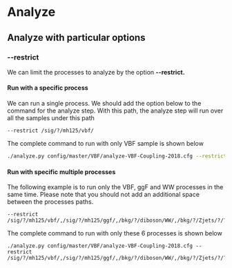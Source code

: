 # Analyze

## Analyze with particular options

### --restrict

We can limit the processes to analyze by the option **--restrict.** 

#### Run with a specific process

We can run a single process. We should add the option below to the command for the analyze step. With this path, the analyze step will run over all the samples under this path 

```text
--restrict /sig/?/mh125/vbf/
```

The complete command to run with only VBF sample is shown below

```bash
./analyze.py config/master/VBF/analyze-VBF-Coupling-2018.cfg --restrict /sig/?/mh125/vbf/
```

#### Run with specific multiple processes

The following example is to run only the VBF, ggF and WW processes in the same time. Please note that you should not add an additional space between the processes paths. 

```text
--restrict /sig/?/mh125/vbf/,/sig/?/mh125/ggf/,/bkg/?/diboson/WW/,/bkg/?/Zjets/?/?/tt/,/bkg/?/top/ttbar/,/bkg/?/top/singletop/Wt
```

The complete command to run with only these 6 processes is shown below

```
./analyze.py config/master/VBF/analyze-VBF-Coupling-2018.cfg --restrict /sig/?/mh125/vbf/,/sig/?/mh125/ggf/,/bkg/?/diboson/WW/,/bkg/?/Zjets/?/?/tt/,/bkg/?/top/ttbar/,/bkg/?/top/singletop/Wt
```

